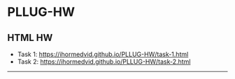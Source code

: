 # PLLUG-HW

## HTML HW

+ Task 1: https://ihormedvid.github.io/PLLUG-HW/task-1.html
+ Task 2: https://ihormedvid.github.io/PLLUG-HW/task-2.html

****
